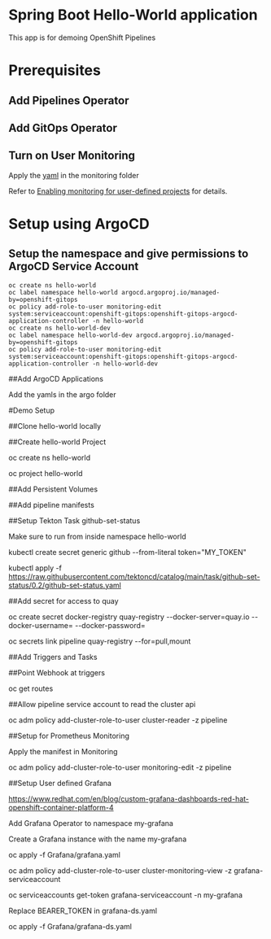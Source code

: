 # Spring Boot Hello-World application
This app is for demoing OpenShift Pipelines

# Prerequisites

## Add Pipelines Operator

## Add GitOps Operator

## Turn on User Monitoring

Apply the [yaml](Monitoring/cluster-monitoring-config.yaml) in the monitoring folder

Refer to [Enabling monitoring for user-defined projects](https://docs.openshift.com/container-platform/4.11/monitoring/enabling-monitoring-for-user-defined-projects.html) for details.

# Setup using ArgoCD

## Setup the namespace and give permissions to ArgoCD Service Account

```
oc create ns hello-world
oc label namespace hello-world argocd.argoproj.io/managed-by=openshift-gitops
oc policy add-role-to-user monitoring-edit system:serviceaccount:openshift-gitops:openshift-gitops-argocd-application-controller -n hello-world
oc create ns hello-world-dev
oc label namespace hello-world-dev argocd.argoproj.io/managed-by=openshift-gitops
oc policy add-role-to-user monitoring-edit system:serviceaccount:openshift-gitops:openshift-gitops-argocd-application-controller -n hello-world-dev
```


##Add ArgoCD Applications

Add the yamls in the argo folder

#Demo Setup



##Clone hello-world locally

##Create hello-world Project

oc create ns hello-world

oc project hello-world

##Add Persistent Volumes

##Add pipeline manifests

##Setup Tekton Task github-set-status

Make sure to run from inside namespace hello-world

kubectl create secret generic github --from-literal token="MY_TOKEN" 

kubectl apply -f https://raw.githubusercontent.com/tektoncd/catalog/main/task/github-set-status/0.2/github-set-status.yaml

##Add secret for access to quay

oc create secret docker-registry quay-registry --docker-server=quay.io --docker-username=<username> --docker-password=<password>

oc secrets link pipeline quay-registry --for=pull,mount

##Add Triggers and Tasks

##Point Webhook at triggers

oc get routes

##Allow pipeline service account to read the cluster api

oc adm policy add-cluster-role-to-user cluster-reader -z pipeline

##Setup for Prometheus Monitoring

Apply the manifest in Monitoring

oc adm policy add-cluster-role-to-user monitoring-edit -z pipeline

##Setup User defined Grafana

https://www.redhat.com/en/blog/custom-grafana-dashboards-red-hat-openshift-container-platform-4

Add Grafana Operator to namespace my-grafana

Create a Grafana instance with the name my-grafana

oc apply -f Grafana/grafana.yaml

oc adm policy add-cluster-role-to-user cluster-monitoring-view -z grafana-serviceaccount

oc serviceaccounts get-token grafana-serviceaccount -n my-grafana

Replace BEARER_TOKEN in grafana-ds.yaml

oc apply -f Grafana/grafana-ds.yaml
